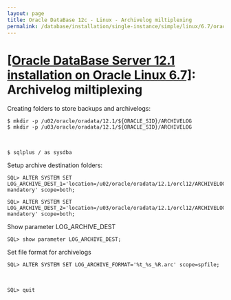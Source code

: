 ```yaml
---
layout: page
title: Oracle DataBase 12c - Linux - Archivelog miltiplexing
permalink: /database/installation/single-instance/simple/linux/6.7/oracle/12.1/archivelogs-multiplexing/
---
```


# <a href="/database/installation/single-instance/simple/linux/6.7/oracle/12.1/">[Oracle DataBase Server 12.1 installation on Oracle Linux 6.7]</a>: Archivelog miltiplexing


Creating folders to store backups and archivelogs:

    $ mkdir -p /u02/oracle/oradata/12.1/${ORACLE_SID}/ARCHIVELOG
    $ mkdir -p /u03/oracle/oradata/12.1/${ORACLE_SID}/ARCHIVELOG

<br/>

    $ sqlplus / as sysdba

Setup archive destination folders:

    SQL> ALTER SYSTEM SET LOG_ARCHIVE_DEST_1='location=/u02/oracle/oradata/12.1/orcl12/ARCHIVELOG mandatory' scope=both;

    SQL> ALTER SYSTEM SET LOG_ARCHIVE_DEST_2='location=/u03/oracle/oradata/12.1/orcl12/ARCHIVELOG mandatory' scope=both;


Show parameter LOG_ARCHIVE_DEST

    SQL> show parameter LOG_ARCHIVE_DEST;


Set file format for archivelogs

    SQL> ALTER SYSTEM SET LOG_ARCHIVE_FORMAT='%t_%s_%R.arc' scope=spfile;


<br/>

    SQL> quit
